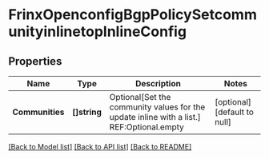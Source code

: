 # FrinxOpenconfigBgpPolicySetcommunityinlinetopInlineConfig

## Properties
Name | Type | Description | Notes
------------ | ------------- | ------------- | -------------
**Communities** | **[]string** | Optional[Set the community values for the update inline with a list.] REF:Optional.empty | [optional] [default to null]

[[Back to Model list]](../README.md#documentation-for-models) [[Back to API list]](../README.md#documentation-for-api-endpoints) [[Back to README]](../README.md)


